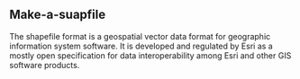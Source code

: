 ## Make-a-suapfile ##

The shapefile format is a geospatial vector data format for geographic information system software. It is developed and regulated by Esri as a mostly open specification for data interoperability among Esri and other GIS software products.
